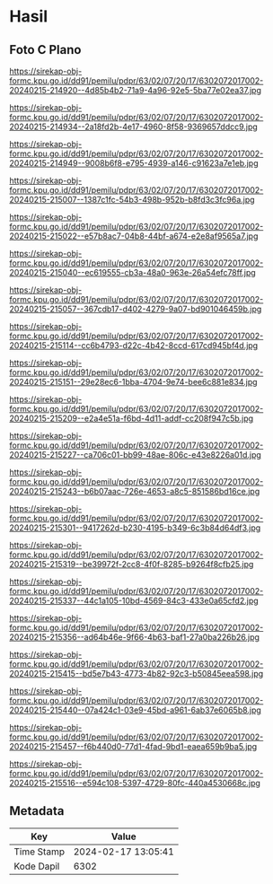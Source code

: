 # Hasil

## Foto C Plano

https://sirekap-obj-formc.kpu.go.id/dd91/pemilu/pdpr/63/02/07/20/17/6302072017002-20240215-214920--4d85b4b2-71a9-4a96-92e5-5ba77e02ea37.jpg

https://sirekap-obj-formc.kpu.go.id/dd91/pemilu/pdpr/63/02/07/20/17/6302072017002-20240215-214934--2a18fd2b-4e17-4960-8f58-9369657ddcc9.jpg

https://sirekap-obj-formc.kpu.go.id/dd91/pemilu/pdpr/63/02/07/20/17/6302072017002-20240215-214949--9008b6f8-e795-4939-a146-c91623a7e1eb.jpg

https://sirekap-obj-formc.kpu.go.id/dd91/pemilu/pdpr/63/02/07/20/17/6302072017002-20240215-215007--1387c1fc-54b3-498b-952b-b8fd3c3fc96a.jpg

https://sirekap-obj-formc.kpu.go.id/dd91/pemilu/pdpr/63/02/07/20/17/6302072017002-20240215-215022--e57b8ac7-04b8-44bf-a674-e2e8af9565a7.jpg

https://sirekap-obj-formc.kpu.go.id/dd91/pemilu/pdpr/63/02/07/20/17/6302072017002-20240215-215040--ec619555-cb3a-48a0-963e-26a54efc78ff.jpg

https://sirekap-obj-formc.kpu.go.id/dd91/pemilu/pdpr/63/02/07/20/17/6302072017002-20240215-215057--367cdb17-d402-4279-9a07-bd901046459b.jpg

https://sirekap-obj-formc.kpu.go.id/dd91/pemilu/pdpr/63/02/07/20/17/6302072017002-20240215-215114--cc6b4793-d22c-4b42-8ccd-617cd945bf4d.jpg

https://sirekap-obj-formc.kpu.go.id/dd91/pemilu/pdpr/63/02/07/20/17/6302072017002-20240215-215151--29e28ec6-1bba-4704-9e74-bee6c881e834.jpg

https://sirekap-obj-formc.kpu.go.id/dd91/pemilu/pdpr/63/02/07/20/17/6302072017002-20240215-215209--e2a4e51a-f6bd-4d11-addf-cc208f947c5b.jpg

https://sirekap-obj-formc.kpu.go.id/dd91/pemilu/pdpr/63/02/07/20/17/6302072017002-20240215-215227--ca706c01-bb99-48ae-806c-e43e8226a01d.jpg

https://sirekap-obj-formc.kpu.go.id/dd91/pemilu/pdpr/63/02/07/20/17/6302072017002-20240215-215243--b6b07aac-726e-4653-a8c5-851586bd16ce.jpg

https://sirekap-obj-formc.kpu.go.id/dd91/pemilu/pdpr/63/02/07/20/17/6302072017002-20240215-215301--9417262d-b230-4195-b349-6c3b84d64df3.jpg

https://sirekap-obj-formc.kpu.go.id/dd91/pemilu/pdpr/63/02/07/20/17/6302072017002-20240215-215319--be39972f-2cc8-4f0f-8285-b9264f8cfb25.jpg

https://sirekap-obj-formc.kpu.go.id/dd91/pemilu/pdpr/63/02/07/20/17/6302072017002-20240215-215337--44c1a105-10bd-4569-84c3-433e0a65cfd2.jpg

https://sirekap-obj-formc.kpu.go.id/dd91/pemilu/pdpr/63/02/07/20/17/6302072017002-20240215-215356--ad64b46e-9f66-4b63-baf1-27a0ba226b26.jpg

https://sirekap-obj-formc.kpu.go.id/dd91/pemilu/pdpr/63/02/07/20/17/6302072017002-20240215-215415--bd5e7b43-4773-4b82-92c3-b50845eea598.jpg

https://sirekap-obj-formc.kpu.go.id/dd91/pemilu/pdpr/63/02/07/20/17/6302072017002-20240215-215440--07a424c1-03e9-45bd-a961-6ab37e6065b8.jpg

https://sirekap-obj-formc.kpu.go.id/dd91/pemilu/pdpr/63/02/07/20/17/6302072017002-20240215-215457--f6b440d0-77d1-4fad-9bd1-eaea659b9ba5.jpg

https://sirekap-obj-formc.kpu.go.id/dd91/pemilu/pdpr/63/02/07/20/17/6302072017002-20240215-215516--e594c108-5397-4729-80fc-440a4530668c.jpg


## Metadata

| Key        | Value               |
| ---------- | ------------------- |
| Time Stamp | 2024-02-17 13:05:41 |
| Kode Dapil | 6302                |




